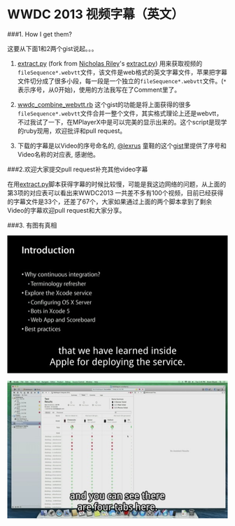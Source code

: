 WWDC 2013 视频字幕（英文）
========================


###1. How I get them? 

这要从下面1和2两个gist说起。。。

1. [extract.py][1] (fork from [Nicholas Riley](https://gist.github.com/nriley)'s [extract.py](https://gist.github.com/nriley/5874460))  用来获取视频的`fileSequence*.webvtt`文件，该文件是web格式的英文字幕文件，苹果把字幕文件切分成了很多小段，每一段是一个独立的`fileSequence*.webvtt`文件。(`*`表示序号，从0开始)，使用的方法我写在了Comment里了。
	

2. [wwdc_combine_webvtt.rb](https://gist.github.com/qiaoxueshi/5992949) 这个gist的功能是将上面获得的很多`fileSequence*.webvtt`文件合并一整个文件，其实格式理论上还是webvtt，不过我试了一下，在MPlayerX中是可以完美的显示出来的。这个script是现学的ruby现用，欢迎批评和pull request。

3. 下载的字幕是以Video的序号命名的, [@lexrus](https://github.com/lexrus) 童鞋的这个[gist](https://gist.github.com/lexrus/5792296#file-title-txt)里提供了序号和Video名称的对应表, 感谢他。 

###2.欢迎大家提交pull request补充其他video字幕

在用[extract.py][1]脚本获得字幕的时候比较慢，可能是我这边网络的问题，从上面的第3项的对应表可以看出来WWDC2013 一共差不多有100个视频，目前已经获得的字幕文件是33个，还差了67个，大家如果通过上面的两个脚本拿到了剩余Video的字幕欢迎pull request和大家分享。


###3. 有图有真相

![Pic1](sample_wwdc_subtitle.jpg "Pic1")

![Pic2](sample_wwdc_subtitle2.jpg "Pic2")


[1]: https://gist.github.com/qiaoxueshi/5976402